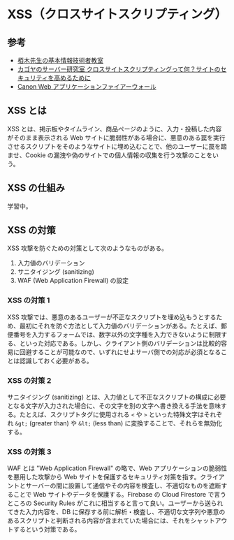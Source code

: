 # XSS（クロスサイトスクリプティング）

## 参考

- [栢木先生の基本情報技術者教室](https://www.amazon.co.jp/dp/B0821W2G51/ref=dp-kindle-redirect?_encoding=UTF8&btkr=1)
- [カゴヤのサーバー研究室 クロスサイトスクリプティングって何？サイトのセキュリティを高めるために](https://www.kagoya.jp/howto/network/xss/)
- [Canon Web アプリケーションファイアーウォール](https://cweb.canon.jp/it-sec/solution/siteguard/waf/)

## XSS とは

XSS とは、掲示板やタイムライン、商品ページのように、入力・投稿した内容がそのまま表示される Web サイトに脆弱性がある場合に、悪意のある罠を実行させるスクリプトをそのようなサイトに埋め込むことで、他のユーザーに罠を踏ませ、Cookie の漏洩や偽のサイトでの個人情報の収集を行う攻撃のことをいう。

## XSS の仕組み

学習中。

## XSS の対策

XSS 攻撃を防ぐための対策として次のようなものがある。

1. 入力値のバリデーション
2. サニタイジング (sanitizing)
3. WAF (Web Application Firewall) の設定

### XSS の対策 1

XSS 攻撃では、悪意のあるユーザーが不正なスクリプトを埋め込もうとするため、最初にそれを防ぐ方法として入力値のバリデーションがある。たとえば、郵便番号を入力するフォームでは、数字以外の文字種を入力できないように制限する、といった対応である。しかし、クライアント側のバリデーションは比較的容易に回避することが可能なので、いずれにせよサーバ側での対応が必須となることは認識しておく必要がある。

### XSS の対策 2

サニタイジング (sanitizing) とは、入力値として不正なスクリプトの構成に必要となる文字が入力された場合に、その文字を別の文字へ書き換える手法を意味する。たとえば、スクリプトタグに使用される `<` や `>` といった特殊文字はそれぞれ `&gt;` (greater than) や `&lt;` (less than) に変換することで、それらを無効化する。

### XSS の対策 3

WAF とは "Web Application Firewall" の略で、Web アプリケーションの脆弱性を悪用した攻撃から Web サイトを保護するセキュリティ対策を指す。クライアントとサーバーの間に設置して通信やその内容を検査し、不適切なものを遮断することで Web サイトやデータを保護する。Firebase の Cloud Firestore で言うところの Security Rules がこれに相当すると言って良い。ユーザーから送られてきた入力内容を、DB に保存する前に解析・検査し、不適切な文字列や悪意のあるスクリプトと判断される内容が含まれていた場合には、それをシャットアウトするという対策である。
